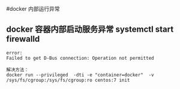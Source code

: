 #docker 内部运行异常

## docker 容器内部启动服务异常 systemctl start firewalld 
```shell
error:
Failed to get D-Bus connection: Operation not permitted 

解决方法：
docker run --privileged  -dti -e "container=docker"  -v /sys/fs/cgroup:/sys/fs/cgroup:ro centos:7 init 
```

